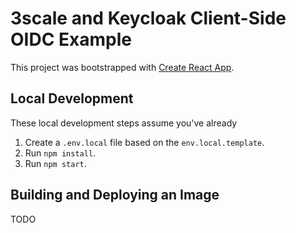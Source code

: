 # 3scale and Keycloak Client-Side OIDC Example

This project was bootstrapped with [Create React App](https://github.com/facebook/create-react-app).

## Local Development

These local development steps assume you've already

1. Create a `.env.local` file based on the `env.local.template`.
1. Run `npm install`.
1. Run `npm start`.

## Building and Deploying an Image

TODO
